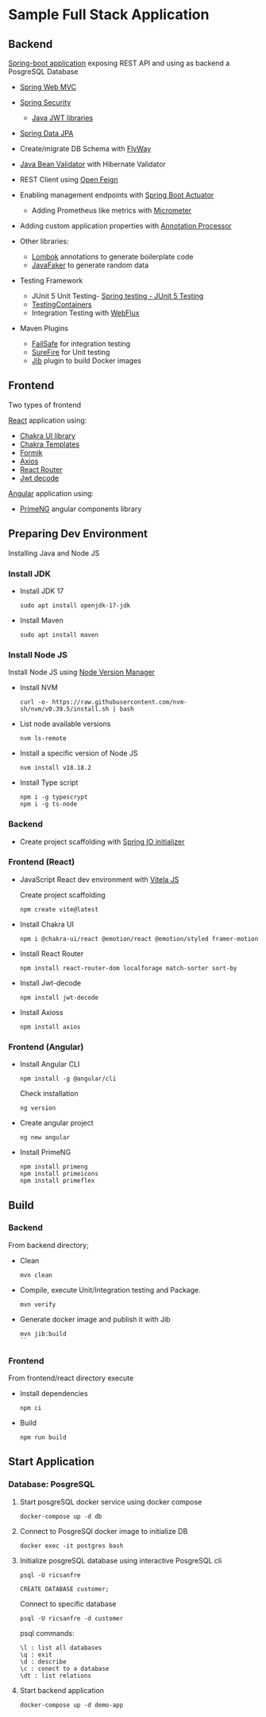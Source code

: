 # Sample Full Stack Application

## Backend

[Spring-boot application](https://spring.io/projects/spring-boot) exposing REST API and using as backend a PosgreSQL Database

- [Spring Web MVC](https://docs.spring.io/spring-boot/docs/current/reference/html/web.html)
- [Spring Security](https://docs.spring.io/spring-security/reference/index.html)
  - [Java JWT libraries](https://github.com/jwtk/jjwt)
- [Spring Data JPA](https://docs.spring.io/spring-data/jpa/docs/current/reference/html/)
- Create/migrate DB Schema with [FlyWay](https://flywaydb.org/)
- [Java Bean Validator](https://docs.spring.io/spring-framework/reference/core/validation/beanvalidation.html) with Hibernate Validator
- REST Client using [Open Feign](https://spring.io/projects/spring-cloud-openfeign)
- Enabling management endpoints with [Spring Boot Actuator](https://docs.spring.io/spring-boot/docs/current/reference/html/actuator.html)
    - Adding Prometheus like metrics with [Micrometer](https://micrometer.io/)
- Adding custom application properties with [Annotation Processor](https://docs.spring.io/spring-boot/docs/current/reference/html/configuration-metadata.html#appendix.configuration-metadata.annotation-processor)      
- Other libraries:
  - [Lombok](https://projectlombok.org/) annotations to generate boilerplate code
  - [JavaFaker](https://github.com/DiUS/java-faker) to generate random data

- Testing Framework
  - JUnit 5 Unit Testing- [Spring testing - JUnit 5 Testing](https://docs.spring.io/spring-boot/docs/current/reference/html/features.html#features.testing)
  - [TestingContainers](https://java.testcontainers.org/quickstart/junit_5_quickstart/) 
  - Integration Testing with [WebFlux](https://docs.spring.io/spring-boot/docs/current/reference/htmlsingle/#features.testing.spring-boot-applications.with-running-server)

- Maven Plugins
  - [FailSafe](https://maven.apache.org/surefire/maven-failsafe-plugin/) for integration testing
  - [SureFire](https://maven.apache.org/surefire/maven-surefire-plugin/) for Unit testing
  - [Jib](https://github.com/GoogleContainerTools/jib) plugin to build Docker images
      
## Frontend

Two types of frontend

[React](https://react.dev/) application using:
- [Chakra UI library](https://chakra-ui.com/)
- [Chakra Templates](https://chakra-templates.dev/)
- [Formik](https://formik.org/)
- [Axios](https://axios-http.com/)
- [React Router](https://reactrouter.com/)
- [Jwt decode](https://github.com/auth0/jwt-decode)


[Angular](https://angular.io/) application using:
- [PrimeNG](https://primeng.org/) angular components library

## Preparing Dev Environment

Installing Java and Node JS

### Install JDK

- Install JDK 17
  ```
  sudo apt install openjdk-17-jdk
  ```
  
- Install Maven
  ```
  sudo apt install maven
  ```

### Install Node JS

Install Node JS using [Node Version Manager](https://github.com/nvm-sh/nvm)
- Install NVM
  ```
  curl -o- https://raw.githubusercontent.com/nvm-sh/nvm/v0.39.5/install.sh | bash
  ```

- List node available versions
  ```
  nvm ls-remote
  ```

- Install a specific version of Node JS
  ```
  nvm install v18.18.2
  ```
- Install Type script
  ```
  npm i -g typescrypt
  npm i -g ts-node
  ```  


### Backend

- Create project scaffolding with [Spring IO initializer](https://start.spring.io/)


### Frontend (React)

- JavaScript React dev environment with [Vitela JS](https://vitejs.dev/)

  Create project scaffolding
  ```
  npm create vite@latest
  ```

- Install Chakra UI
  
  ```
  npm i @chakra-ui/react @emotion/react @emotion/styled framer-motion
  ```
   
- Install React Router

  ```
  npm install react-router-dom localforage match-sorter sort-by
  ```

- Install Jwt-decode

  ```
  npm install jwt-decode
  ```
  
- Install Axioss

  ```
  npm install axios
  ```

### Frontend (Angular)

- Install Angular CLI

  ```
  npm install -g @angular/cli
  ```
  
  Check installation

  ```
  ng version
  ```
  
- Create angular project

  ```
  ng new angular
  ```

- Install PrimeNG
  ```
  npm install primeng
  npm install primeicons
  npm install primeflex 
  ```

## Build

### Backend

From backend directory;

- Clean
  ```
  mvn clean
  ```

- Compile, execute Unit/Integration testing and Package.
  ```
  mvn verify
  ```
- Generate docker image and publish it with Jib
  ```
  mvn jib:build
  ``

### Frontend

From frontend/react directory execute
- Install dependencies
  ```
  npm ci
  ```
- Build
  ```
  npm run build
  ```
  

  
## Start Application

### Database: PosgreSQL

1. Start posgreSQL docker service using docker compose

   ```shell
   docker-compose up -d db
   ```

2. Connect to PosgreSQl docker image to initialize DB

   ```shell
   docker exec -it postgres bash
   ```

3. Initialize posgreSQL database using interactive PosgreSQL cli

   ```shell
   psql -U ricsanfre
   
   CREATE DATABASE customer;
   ```
   
   Connect to specific database
   ```shell
   psql -U ricsanfre -d customer
   ```

   psql commands:
   ```
   \l : list all databases
   \q : exit
   \d : describe
   \c : conect to a database
   \dt : list relations
   ```

4. Start backend application

   ```shell
   docker-compose up -d demo-app
  ```
  